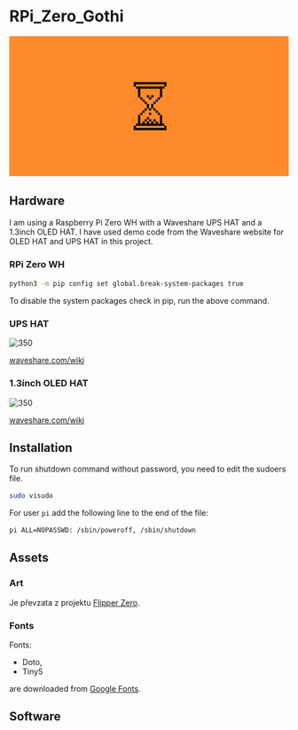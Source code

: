 # RPi_Zero_Gothi

![loading](./documentation/images/loading.png)

## Hardware

I am using a Raspberry Pi Zero WH with a Waveshare UPS HAT and a 1.3inch OLED HAT. I have used demo code from the Waveshare website for OLED HAT and UPS HAT in this project.

### RPi Zero WH

```bash
python3 -m pip config set global.break-system-packages true
```
To disable the system packages check in pip, run the above command. 


### UPS HAT

![350](https://www.waveshare.com/w/upload/thumb/0/0d/UPS-HAT-C-1.jpg/800px-UPS-HAT-C-1.jpg)

[waveshare.com/wiki](https://www.waveshare.com/wiki/UPS_HAT_(C))

### 1.3inch OLED HAT

![350](https://www.waveshare.com/w/upload/thumb/e/e3/1.3inch-OLED-HAT-1.jpg/600px-1.3inch-OLED-HAT-1.jpg)

[waveshare.com/wiki](https://www.waveshare.com/wiki/1.3inch_OLED_HAT)

## Installation
To run shutdown command without password, you need to edit the sudoers file.

```bash
sudo visudo
```

For user `pi` add the following line to the end of the file:

```bash
pi ALL=NOPASSWD: /sbin/poweroff, /sbin/shutdown
```

## Assets

### Art

Je převzata z projektu [Flipper Zero](https://github.com/flipperdevices/flipperzero-firmware/tree/dev).

### Fonts
Fonts:
- Doto, 
- Tiny5

are downloaded from [Google Fonts](https://fonts.google.com/).

## Software

